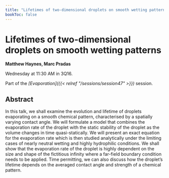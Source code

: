 ```yaml
---
title: "Lifetimes of two-dimensional droplets on smooth wetting patterns"
bookToc: false
---
```


# Lifetimes of two-dimensional droplets on smooth wetting patterns

**Matthew Haynes, Marc Pradas**

Wednesday at 11:30 AM in 3Q16.

Part of the *[Evaporation]({{< relref "/sessions/session47" >}})* session.

## Abstract

In this talk, we shall examine the evolution and lifetime of droplets evaporating on a smooth chemical pattern, characterised by a spatially varying contact angle. We will formulate a model that combines the evaporation rate of the droplet with the static stability of the droplet as the volume changes in time quasi-statically. We will present an exact equation for the evaporation rate which is then studied analytically under the limiting cases of nearly neutral wetting and highly hydrophilic conditions. We shall show that the evaporation rate of the droplet is highly dependent on the size and shape of the fictitious infinity where a far-field boundary condition needs to be applied. Time permitting, we can also discuss how the droplet’s lifetime depends on the averaged contact angle and strength of a chemical pattern.


